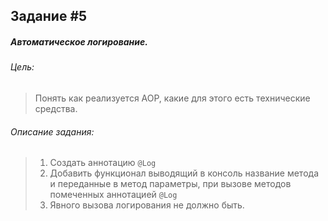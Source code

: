 Задание #5
----------
##### Автоматическое логирование.
###### Цель:
> Понять как реализуется AOP, какие для этого есть технические средства.
###### Описание задания:
> 1. Создать аннотацию ```@Log```
> 2. Добавить функционал выводящий в консоль название метода и переданные в метод параметры, при вызове методов помеченных аннотацией ```@Log```
> 3. Явного вызова логирования не должно быть.